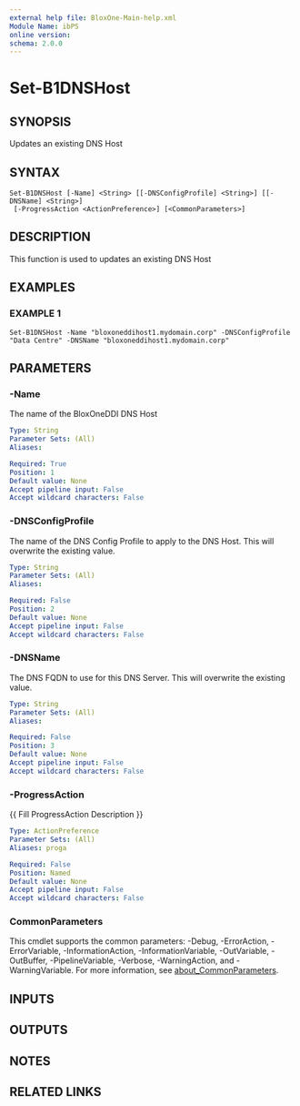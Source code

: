 ```yaml
---
external help file: BloxOne-Main-help.xml
Module Name: ibPS
online version:
schema: 2.0.0
---
```


# Set-B1DNSHost

## SYNOPSIS
Updates an existing DNS Host

## SYNTAX

```
Set-B1DNSHost [-Name] <String> [[-DNSConfigProfile] <String>] [[-DNSName] <String>]
 [-ProgressAction <ActionPreference>] [<CommonParameters>]
```

## DESCRIPTION
This function is used to updates an existing DNS Host

## EXAMPLES

### EXAMPLE 1
```
Set-B1DNSHost -Name "bloxoneddihost1.mydomain.corp" -DNSConfigProfile "Data Centre" -DNSName "bloxoneddihost1.mydomain.corp"
```

## PARAMETERS

### -Name
The name of the BloxOneDDI DNS Host

```yaml
Type: String
Parameter Sets: (All)
Aliases:

Required: True
Position: 1
Default value: None
Accept pipeline input: False
Accept wildcard characters: False
```

### -DNSConfigProfile
The name of the DNS Config Profile to apply to the DNS Host.
This will overwrite the existing value.

```yaml
Type: String
Parameter Sets: (All)
Aliases:

Required: False
Position: 2
Default value: None
Accept pipeline input: False
Accept wildcard characters: False
```

### -DNSName
The DNS FQDN to use for this DNS Server.
This will overwrite the existing value.

```yaml
Type: String
Parameter Sets: (All)
Aliases:

Required: False
Position: 3
Default value: None
Accept pipeline input: False
Accept wildcard characters: False
```

### -ProgressAction
{{ Fill ProgressAction Description }}

```yaml
Type: ActionPreference
Parameter Sets: (All)
Aliases: proga

Required: False
Position: Named
Default value: None
Accept pipeline input: False
Accept wildcard characters: False
```

### CommonParameters
This cmdlet supports the common parameters: -Debug, -ErrorAction, -ErrorVariable, -InformationAction, -InformationVariable, -OutVariable, -OutBuffer, -PipelineVariable, -Verbose, -WarningAction, and -WarningVariable. For more information, see [about_CommonParameters](http://go.microsoft.com/fwlink/?LinkID=113216).

## INPUTS

## OUTPUTS

## NOTES

## RELATED LINKS
